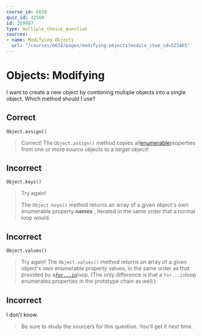 ```yaml
---
course_id: 6638
quiz_id: 42560
id: 289887
type: multiple_choice_question
sources:
- name: Modifying Objects
  url: "/courses/6638/pages/modifying-objects?module_item_id=523465"
---
```


# Objects: Modifying

I want to create a new object by combining multiple objects into a single
object. Which method should I use?

## Correct

`Object.assign()`

> Correct! The `Object.assign()` method copies
> all[enumerable](https://developer.mozilla.org/en-US/docs/Web/JavaScript/Reference/Global_Objects/Object/propertyIsEnumerable)properties
> from one or more _source objects_ to a _target object_!

## Incorrect

`Object.keys()`

> Try again!
> 
> The `Object.keys()` method returns an array of a given object's own enumerable
> property **names** , iterated in the same order that a normal loop would.

## Incorrect

`Object.values()`

> Try again! The `Object.values()` method returns an array of a given object's own
> enumerable property values, in the same order as that provided by
> a[`for...in`](https://developer.mozilla.org/en-US/docs/Web/JavaScript/Reference/Statements/for...in)loop.
> (The only difference is that a `for...in`loop enumerates properties in the
> prototype chain as well.)

## Incorrect

I don't know.

> Be sure to study the source/s for this question. You'll get it next time.
